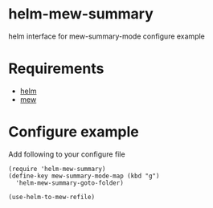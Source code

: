 # helm-mew-summary
helm interface for mew-summary-mode
configure example

# Requirements

- [helm](https://github.com/emacs-helm/helm)
- [mew](https://github.com/kazu-yamamoto/Mew)

# Configure example

Add following to your configure file

```emacs-lisp
(require 'helm-mew-summary)
(define-key mew-summary-mode-map (kbd "g")
  'helm-mew-summary-goto-folder)

(use-helm-to-mew-refile)
```
